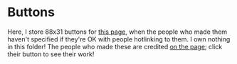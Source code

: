# Buttons
Here, I store 88x31 buttons for [this page](https://www.santumerino.com/more), when the people who made them haven't specified if they're OK with people hotlinking to them.
I own nothing in this folder! The people who made these are credited [on the page](https://www.santumerino.com/more); click their button to see their work!
